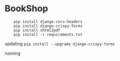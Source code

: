# BookShop
``` 
    pip install django-cors-headers
    pip install django-crispy-forms
    pip install xhtml2pdf
    pip install -r requirements.txt
```
updating 
``` pip install --upgrade django-crispy-forms ```

running 
``` python manage.py runserver
```